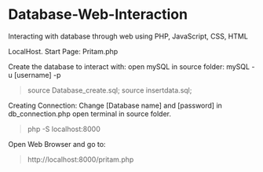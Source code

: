 # Database-Web-Interaction
Interacting with database through web using PHP, JavaScript, CSS, HTML

LocalHost. Start Page: Pritam.php

Create the database to interact with:
open mySQL in source folder: mySQL -u [username] -p
> source Database_create.sql;
> source insertdata.sql;

Creating Connection:
Change [Database name] and [password] in db_connection.php
open terminal in source folder.
> php -S localhost:8000

Open Web Browser and go to:
>http://localhost:8000/pritam.php
